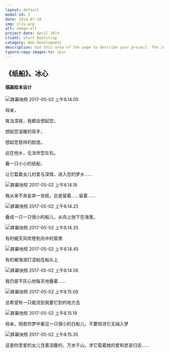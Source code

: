 ```yaml
---
layout: default
modal-id: 1
date: 2014-07-18
img: illu.png
alt: image-alt
project-date: April 2014
client: Start Bootstrap
category: Web Development
description: Use this area of the page to describe your project. The icon above is part of a free icon set by <a href="https://sellfy.com/p/8Q9P/jV3VZ/">Flat Icons</a>. On their website, you can download their free set with 16 icons, or you can purchase the entire set with 146 icons for only $12!
typora-copy-images-to: ipic
---
```




## 《纸船》。冰心

#### 插画绘本设计

![屏幕快照 2017-05-02 上午8.14.05](http://ww3.sinaimg.cn/large/006tKfTcgy1ff6pxb13paj30r812cu0z.jpg)

母亲，

每当深夜，我都会想起您，

想起您温暖的双手，

想起您慈祥的脸庞。

远在他乡，无法伴您左右。

叠一只小小的纸船，

让它载着女儿的爱与深情，进入您的梦乡……



![屏幕快照 2017-05-02 上午8.14.18](http://ww1.sinaimg.cn/large/006tKfTcgy1ff6q0osovpj30r0120b2b.jpg)

我从来不肯妄弃一张纸，总是留着……留着……



![屏幕快照 2017-05-02 上午8.14.25](http://ww2.sinaimg.cn/large/006tKfTcgy1ff6q1o9jl7j31gw128b2d.jpg)

叠成一只一只很小的船儿，从舟上抛下在海里。



![屏幕快照 2017-05-02 上午8.14.35](http://ww4.sinaimg.cn/large/006tKfTcgy1ff6q2fqggfj30rq12ahdv.jpg)

有的被天风吹卷到舟中的窗里



![屏幕快照 2017-05-02 上午8.14.45](http://ww4.sinaimg.cn/large/006tKfTcgy1ff6q2yhuczj30re12ckjn.jpg)

有的被海浪打湿粘在船头上



![屏幕快照 2017-05-02 上午8.14.56](http://ww1.sinaimg.cn/large/006tKfTcgy1ff6q3gleruj31fi128hdx.jpg)

我仍是不灰心地每天地叠着……



![屏幕快照 2017-05-02 上午8.15.09](http://ww4.sinaimg.cn/large/006tKfTcgy1ff6q3x7zybj30qw124e83.jpg)

总希望有一只能流到我要它到的地方去



![屏幕快照 2017-05-02 上午8.15.19](http://ww1.sinaimg.cn/large/006tKfTcgy1ff6q4kdrhwj30ra12cnpf.jpg)

母亲，倘若你梦中看见一只很小的白船儿，不要惊讶它无端入梦



![屏幕快照 2017-05-02 上午8.15.35](http://ww2.sinaimg.cn/large/006tKfTcgy1ff6q5884o0j31hs12cu10.jpg)

这是你至爱的女儿含着泪叠的，万水千山，求它载着她的爱和悲哀归去……

